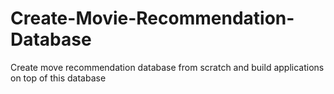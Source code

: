 # Create-Movie-Recommendation-Database
Create move recommendation database from scratch and build applications on top of this database
